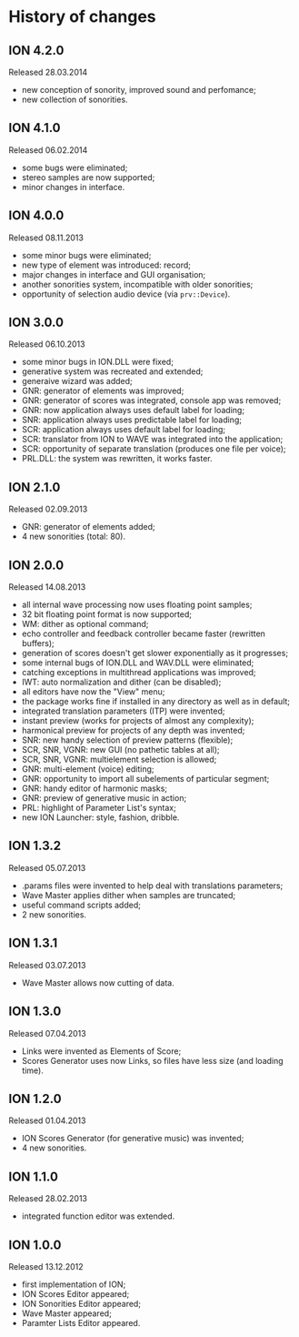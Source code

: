 # History of changes

## ION 4.2.0

Released 28.03.2014

* new conception of sonority, improved sound and perfomance;
* new collection of sonorities.

## ION 4.1.0

Released 06.02.2014

* some bugs were eliminated;
* stereo samples are now supported;
* minor changes in interface.

## ION 4.0.0

Released 08.11.2013

* some minor bugs were eliminated;
* new type of element was introduced: record;
* major changes in interface and GUI organisation;
* another sonorities system, incompatible with older sonorities;
* opportunity of selection audio device (via `prv::Device`).

## ION 3.0.0

Released 06.10.2013

* some minor bugs in ION.DLL were fixed;
* generative system was recreated and extended;
* generaive wizard was added;
* GNR: generator of elements was improved;
* GNR: generator of scores was integrated, console app was removed;
* GNR: now application always uses default label for loading;
* SNR: application always uses predictable label for loading;
* SCR: application always uses default label for loading;
* SCR: translator from ION to WAVE was integrated into the application;
* SCR: opportunity of separate translation (produces one file per voice);
* PRL.DLL: the system was rewritten, it works faster.

## ION 2.1.0

Released 02.09.2013

* GNR: generator of elements added;
* 4 new sonorities (total: 80).

## ION 2.0.0

Released 14.08.2013

* all internal wave processing now uses floating point samples;
* 32 bit floating point format is now supported;
* WM: dither as optional command;
* echo controller and feedback controller became faster (rewritten buffers);
* generation of scores doesn't get slower exponentially as it progresses;
* some internal bugs of ION.DLL and WAV.DLL were eliminated;
* catching exceptions in multithread applications was improved;
* IWT: auto normalization and dither (can be disabled);
* all editors have now the "View" menu;
* the package works fine if installed in any directory as well as in default;
* integrated translation parameters (ITP) were invented;
* instant preview (works for projects of almost any complexity);
* harmonical preview for projects of any depth was invented;
* SNR: new handy selection of preview patterns (flexible);
* SCR, SNR, VGNR: new GUI (no pathetic tables at all);
* SCR, SNR, VGNR: multielement selection is allowed;
* GNR: multi-element (voice) editing;
* GNR: opportunity to import all subelements of particular segment;
* GNR: handy editor of harmonic masks;
* GNR: preview of generative music in action;
* PRL: highlight of Parameter List's syntax;
* new ION Launcher: style, fashion, dribble.

## ION 1.3.2

Released 05.07.2013

* .params files were invented to help deal with translations parameters;
* Wave Master applies dither when samples are truncated;
* useful command scripts added;
* 2 new sonorities.

## ION 1.3.1

Released 03.07.2013

* Wave Master allows now cutting of data.

## ION 1.3.0

Released 07.04.2013

* Links were invented as Elements of Score;
* Scores Generator uses now Links, so files have less size (and loading time).

## ION 1.2.0

Released 01.04.2013

* ION Scores Generator (for generative music) was invented;
* 4 new sonorities.

## ION 1.1.0

Released 28.02.2013

* integrated function editor was extended.

## ION 1.0.0

Released 13.12.2012

* first implementation of ION;
* ION Scores Editor appeared;
* ION Sonorities Editor appeared;
* Wave Master appeared;
* Paramter Lists Editor appeared.
